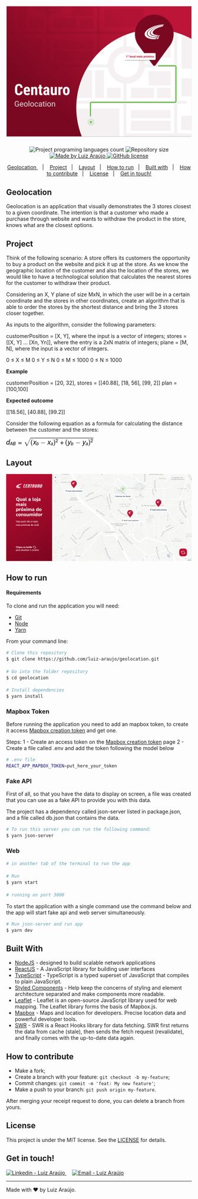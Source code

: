 <h1 align="center">
  <img src=".github/cover.png" alt="Cover" width="700" />
</h1>

<p align="center">
  <img alt="Project programing languages count" src="https://img.shields.io/github/languages/count/luiz-araujo/geolocation?color=34cb79">
  <img alt="Repository size" src="https://img.shields.io/github/repo-size/luiz-araujo/geolocation?color=34cb79">
  <a href="https://www.linkedin.com/in/luiz-araujojr/">
    <img alt="Made by Luiz Araújo" src="https://img.shields.io/badge/made%20by-Luiz Araújo-%20?color=34cb79">
  </a>
  <a href="https://github.com/luiz-araujo/geolocation/blob/master/LICENSE">
    <img alt="GitHub license" src="https://img.shields.io/github/license/luiz-araujo/geolocation?color=34cb79">
  </a>
</p>

<p align="center">
  <a href="#geolocation">Geolocation </a>&nbsp;&nbsp;&nbsp;|&nbsp;&nbsp;&nbsp;
  <a href="#project">Project</a>&nbsp;&nbsp;&nbsp;|&nbsp;&nbsp;&nbsp;
  <a href="#layout">Layout</a>&nbsp;&nbsp;&nbsp;|&nbsp;&nbsp;&nbsp;
  <a href="#how-to-run">How to run</a>&nbsp;&nbsp;&nbsp;|&nbsp;&nbsp;&nbsp;
  <a href="#built-with">Built with</a>&nbsp;&nbsp;&nbsp;|&nbsp;&nbsp;&nbsp;
  <a href="#how-to-contribute">How to contribute</a>&nbsp;&nbsp;&nbsp;|&nbsp;&nbsp;&nbsp;
  <a href="#license">License</a>&nbsp;&nbsp;&nbsp;|&nbsp;&nbsp;&nbsp;
  <a href="#get-in-touch">Get in touch!</a>
</p>

## Geolocation

Geolocation is an application that visually demonstrates the 3 stores closest to a given coordinate.
The intention is that a customer who made a purchase through website and wants to withdraw the product in the store, knows what are the closest options.

## Project

Think of the following scenario:
A store offers its customers the opportunity to buy a product on the website and pick it up at the store. As we know the geographic location of the customer and also the location of the stores, we would like to have a technological solution that calculates the nearest stores for the customer to withdraw their product.

Considering an X, Y plane of size MxN, in which the user will be in a certain coordinate and the stores in other coordinates, create an algorithm that is able to order the stores by the shortest distance and bring the 3 stores closer together.

As inputs to the algorithm, consider the following parameters:

customerPosition = [X, Y], where the input is a vector of integers;
stores = \[[X, Y] ... [Xn, Yn]], where the entry is a 2xN matrix of integers;
plane = [M, N], where the input is a vector of integers.

0 ≤ X ≤ M
0 ≤ Y ≤ N
0 ≤ M ≤ 1000
0 ≤ N ≤ 1000

**Example**

customerPosition = [20, 32],
stores = \[[40.88], [18, 56], [99, 2]]
plan = [100,100]

**Expected outcome**

\[[18.56], [40.88], [99.2]]

Consider the following equation as a formula for calculating the distance between the customer and the stores:

<img src=".github/equation.png" alt="Equation" />

## Layout

<img src=".github/geo.png" alt="Geolocation" />

## How to run

#### Requirements

To clone and run the application you will need:

- [Git](https://git-scm.com)
- [Node](https://nodejs.org/)
- [Yarn](https://yarnpkg.com/)

From your command line:

```bash
# Clone this repository
$ git clone https://github.com/luiz-araujo/geolocation.git

# Go into the folder repository
$ cd geolocation

# Install dependencies
$ yarn install
```

### Mapbox Token

Before running the application you need to add an mapbox token, to create it access [Mapbox creation token](https://docs.mapbox.com/help/getting-started/access-tokens/#how-access-tokens-work) and get one.

Steps:
1 - Create an access token on the [Mapbox creation token](https://docs.mapbox.com/help/getting-started/access-tokens/#how-access-tokens-work) page
2 - Create a file called .env and add the token following the model below

```bash
# .env file
REACT_APP_MAPBOX_TOKEN=put_here_your_token
```

### Fake API

First of all, so that you have the data to display on screen, a file was created that you can use as a fake API to provide you with this data.

The project has a dependency called json-server listed in package.json, and a file called db.json that contains the data.

```bash
# To run this server you can run the following command:
$ yarn json-server
```

### Web

```bash
# in another tab of the terminal to run the app

# Run
$ yarn start

# running on port 3000
```

To start the application with a single command use the command below and the app will start fake api and web server simultaneously.

```bash
# Run json-server and run app
$ yarn dev
```

## Built With

- [NodeJS](https://nodejs.org/en/) - designed to build scalable network applications
- [ReactJS](https://reactjs.org/) - A JavaScript library for building user interfaces
- [TypeScript](https://www.typescriptlang.org/) - TypeScript is a typed superset of JavaScript that compiles to plain JavaScript.
- [Styled Components](https://styled-components.com/) - Help keep the concerns of styling and element architecture separated and make components more readable.
- [Leaflet](https://leafletjs.com/) - Leaflet is an open-source JavaScript library used for web mapping. The Leaflet library forms the basis of Mapbox.js.
- [Mapbox](https://www.mapbox.com/) - Maps and location for developers. Precise location data and powerful developer tools.
- [SWR](#) - SWR is a React Hooks library for data fetching. SWR first returns the data from cache (stale), then sends the fetch request (revalidate), and finally comes with the up-to-date data again.

## How to contribute

- Make a fork;
- Create a branch with your feature: `git checkout -b my-feature`;
- Commit changes: `git commit -m 'feat: My new feature'`;
- Make a push to your branch: `git push origin my-feature`.

After merging your receipt request to done, you can delete a branch from yours.

## License

This project is under the MIT license. See the [LICENSE](https://github.com/luiz-araujo/geolocation/blob/master/LICENSE) for details.

## Get in touch!

<a href="https://www.linkedin.com/in/luiz-araujojr/" target="_blank" >
  <img alt="Linkedin - Luiz Araújo" src="https://img.shields.io/badge/Linkedin--%23F8952D?style=social&logo=linkedin">
</a>&nbsp;&nbsp;&nbsp;
<a href="mailto:luizcaj@yahoo.com.br" target="_blank" >
  <img alt="Email - Luiz Araújo" src="https://img.shields.io/badge/Email--%23F8952D?style=social&logo=yahoo!">
</a>

---

Made with ❤️ by Luiz Araújo.
